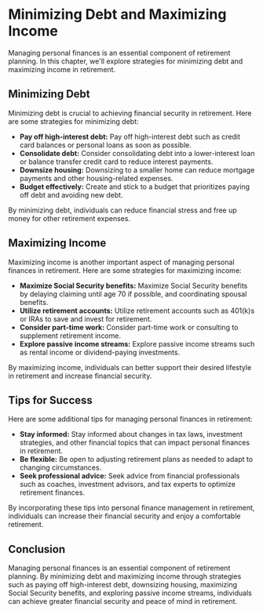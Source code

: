 Minimizing Debt and Maximizing Income
==========================================================================================

Managing personal finances is an essential component of retirement planning. In this chapter, we'll explore strategies for minimizing debt and maximizing income in retirement.

Minimizing Debt
---------------

Minimizing debt is crucial to achieving financial security in retirement. Here are some strategies for minimizing debt:

* **Pay off high-interest debt:** Pay off high-interest debt such as credit card balances or personal loans as soon as possible.
* **Consolidate debt:** Consider consolidating debt into a lower-interest loan or balance transfer credit card to reduce interest payments.
* **Downsize housing:** Downsizing to a smaller home can reduce mortgage payments and other housing-related expenses.
* **Budget effectively:** Create and stick to a budget that prioritizes paying off debt and avoiding new debt.

By minimizing debt, individuals can reduce financial stress and free up money for other retirement expenses.

Maximizing Income
-----------------

Maximizing income is another important aspect of managing personal finances in retirement. Here are some strategies for maximizing income:

* **Maximize Social Security benefits:** Maximize Social Security benefits by delaying claiming until age 70 if possible, and coordinating spousal benefits.
* **Utilize retirement accounts:** Utilize retirement accounts such as 401(k)s or IRAs to save and invest for retirement.
* **Consider part-time work:** Consider part-time work or consulting to supplement retirement income.
* **Explore passive income streams:** Explore passive income streams such as rental income or dividend-paying investments.

By maximizing income, individuals can better support their desired lifestyle in retirement and increase financial security.

Tips for Success
----------------

Here are some additional tips for managing personal finances in retirement:

* **Stay informed:** Stay informed about changes in tax laws, investment strategies, and other financial topics that can impact personal finances in retirement.
* **Be flexible:** Be open to adjusting retirement plans as needed to adapt to changing circumstances.
* **Seek professional advice:** Seek advice from financial professionals such as coaches, investment advisors, and tax experts to optimize retirement finances.

By incorporating these tips into personal finance management in retirement, individuals can increase their financial security and enjoy a comfortable retirement.

Conclusion
----------

Managing personal finances is an essential component of retirement planning. By minimizing debt and maximizing income through strategies such as paying off high-interest debt, downsizing housing, maximizing Social Security benefits, and exploring passive income streams, individuals can achieve greater financial security and peace of mind in retirement.
